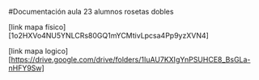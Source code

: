#Documentación aula 23 alumnos rosetas dobles 

[link mapa físico][1o2HXVo4NU5YNLCRs80GQ1mYCMtivLpcsa4Pp9yzXVN4]

[link mapa logico][https://drive.google.com/drive/folders/1IuAU7KXIgYnPSUHCE8_BsGLa-nHFY9Sw]

